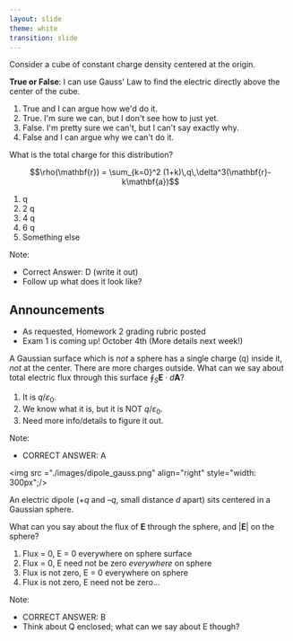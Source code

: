 ```yaml
---
layout: slide
theme: white
transition: slide
---
```


<section data-markdown>

Consider a cube of constant charge density centered at the origin.

**True or False**: I can use Gauss' Law to find the electric directly above the center of the cube.

1. True and I can argue how we'd do it.
2. True. I'm sure we can, but I don't see how to just yet.
3. False. I'm pretty sure we can't, but I can't say exactly why.
4. False and I can argue why we can't do it.

</section>

<section data-markdown>

What is the total charge for this distribution?

$$\rho(\mathbf{r}) = \sum_{k=0}^2 (1+k)\,q\,\delta^3(\mathbf{r}-k\mathbf{a})$$

1. q
2. 2 q
3. 4 q
4. 6 q
5. Something else

Note:
* Correct Answer: D (write it out)
* Follow up what does it look like?

</section>

<section data-markdown>

## Announcements

* As requested, Homework 2 grading rubric posted
* Exam 1 is coming up! October 4th (More details next week!)

</section>

<section data-markdown>

A Gaussian surface which is *not* a sphere has a single charge (q) inside it, *not* at the center. There are more charges outside. What can we say about total electric flux through this surface $\oint_S \mathbf{E} \cdot d\mathbf{A}$?

1. It is $q/\varepsilon_0$.
2. We know what it is, but it is NOT $q/\varepsilon_0$.
3. Need more info/details to figure it out.

Note:
* CORRECT ANSWER: A

</section>

<section data-markdown>

<img src ="./images/dipole_gauss.png" align="right" style="width: 300px";/>


An electric dipole ($+q$ and $–q$, small distance $d$ apart) sits centered in a Gaussian sphere.

What can you say about the flux of $\mathbf{E}$ through the sphere, and $|\mathbf{E}|$ on the sphere?

1. Flux = 0, E = 0 everywhere on sphere surface
2. Flux = 0, E need not be zero *everywhere* on sphere
3. Flux is not zero, E = 0 everywhere on sphere
4. Flux is not zero, E need not be zero...

Note:
* CORRECT ANSWER: B
* Think about Q enclosed; what can we say about E though?

</section>
